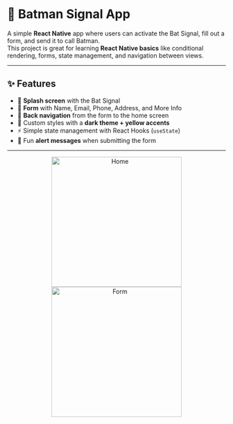 # 🦇 Batman Signal App

A simple **React Native** app where users can activate the Bat Signal, fill out a form, and send it to call Batman.  
This project is great for learning **React Native basics** like conditional rendering, forms, state management, and navigation between views.

---

## ✨ Features

- 📸 **Splash screen** with the Bat Signal  
- 📝 **Form** with Name, Email, Phone, Address, and More Info  
- 🔄 **Back navigation** from the form to the home screen  
- 🎨 Custom styles with a **dark theme + yellow accents**  
- ⚡ Simple state management with React Hooks (`useState`)  
- 🚨 Fun **alert messages** when submitting the form

---

<p align="center">
  <img src="https://github.com/user-attachments/assets/d017fe59-1bc2-4a38-a67a-efeb6577faf0" alt="Home" width="300"/>
  <img src="https://github.com/user-attachments/assets/2643019f-e944-4156-81a3-0b980473a886" alt="Form" width="300"/>
</p>
